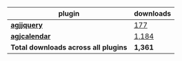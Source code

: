 plugin|downloads
------|----------
[**agjjquery**](https://www.npmjs.com/package/agjjquery)|[177](https://www.npmjs.com/package/agjjquery)
[**agjcalendar**](https://www.npmjs.com/package/agjcalendar)|[1,184](https://www.npmjs.com/package/agjcalendar)
**Total downloads across all plugins**|**1,361**
